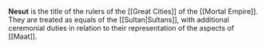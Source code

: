 **Nesut** is the title of the rulers of the [[Great Cities]] of the [[Mortal Empire]]. They are treated as equals of the [[Sultan|Sultans]], with additional ceremonial duties in relation to their representation of the aspects of [[Maat]].